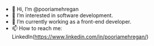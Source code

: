 - 👋 Hi, I’m @pooriamehregan
- 👀 I’m interested in software development.
- 🌱 I’m currently working as a front-end developer.
- 📫 How to reach me: LinkedIn(https://www.linkedin.com/in/pooriamehregan/)

<!---
pooriamehregan/pooriamehregan is a ✨ special ✨ repository because its `README.md` (this file) appears on your GitHub profile.
You can click the Preview link to take a look at your changes.
--->
